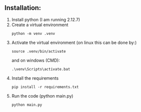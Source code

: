 ## Installation:

1. Install python (I am running 2.12.7)
2. Create a virtual environment
   ```shell
   python -m venv .venv
   ```
3. Activate the virtual environment (on linux this can be done by:)
   ```shell
   source .venv/bin/activate
   ```
   and on windows (CMD):
   ```shell
   .\venv\Scripts\activate.bat
   ```
5. Install the requirements
   ```shell
   pip install -r requirements.txt
   ```
6. Run the code (python main.py)
   ```shell
   python main.py
   ```
